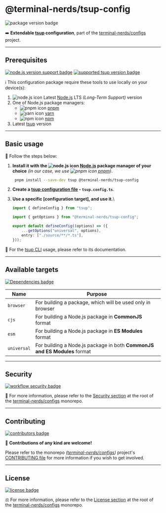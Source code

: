 # @terminal-nerds/tsup-config

![package version badge]

➡️ **Extendable [tsup] configuration**, part of the
[terminal-nerds/configs] project.

[package version badge]: https://img.shields.io/npm/v/@terminal-nerds/tsup-config/latest?style=for-the-badge&logo=npm
[tsup]: https://tsup.egoist.dev/
[terminal-nerds/configs]: https://github.com/terminal-nerds/configs

---

## Prerequisites

[![node.js version support badge]][node.js]
[![supported tsup version badge]][tsup]

[node.js version support badge]: https://img.shields.io/node/v-lts/@terminal-nerds/tsup-config?style=for-the-badge&logo=nodedotjs
[supported tsup version badge]: https://img.shields.io/github/package-json/dependency-version/terminal-nerds/configs/peer/tsup?filename=packages%2Ftsup%2Fpackage.json&logo=tsup&style=for-the-badge

ℹ️ This configuration package require these tools to use locally on your
device(s):

1. ![node.js icon] Latest [Node.js] LTS _(Long-Term Support)_ version
1. One of Node.js package managers:
    - ![pnpm icon] [pnpm]
    - ![yarn icon] [yarn]
    - ![npm icon] [npm]
1. Latest [tsup] version

[node.js]: https://nodejs.org/en/
[node.js icon]: https://api.iconify.design/logos/nodejs-icon.svg
[pnpm]: https://pnpm.io/
[pnpm icon]: https://api.iconify.design/vscode-icons/file-type-light-pnpm.svg
[npm]: https://npmjs.com/
[npm icon]: https://api.iconify.design/logos/npm-icon.svg
[yarn]: https://yarnpkg.com/
[yarn icon]: https://api.iconify.design/logos/yarn.svg

---

## Basic usage

👣 Follow the steps below:

1. **Install it with the ![node.js icon] [Node.js] package manager of your
   choice** _(in our case, we use ![pnpm icon] [pnpm])_.

    ```sh
     pnpm install --save-dev tsup @terminal-nerds/tsup-config
    ```

1. **Create a [tsup configuration file] - `tsup.config.ts`**.

1. **Use a specific [configuration target], and use it.**\

    ```ts
    import { defineConfig } from "tsup";

    import { getOptions } from "@terminal-nerds/tsup-config";

    export default defineConfig((options) => ({
    	...getOptions("universal", options),
    	entry: ["./source/**/*.ts"],
    }));
    ```

📖 For the [tsup CLI] usage, please refer to its documentation.

[configuration targets]: #available-targets
[tsup configuration file]: https://tsup.egoist.dev/#using-custom-configuration
[tsup cli]: https://tsup.egoist.dev/#usage

---

## Available targets

[dependencies badge]: https://img.shields.io/librariesio/release/npm/@terminal-nerds/tsup-config?style=for-the-badge
[dependencies url]: https://libraries.io/npm/@terminal-nerds%2Ftsup-config

[![Dependencies badge]][dependencies url]

| Name        | Purpose                                                                   |
| ----------- | ------------------------------------------------------------------------- |
| `browser`   | For building a package, which will be used only in browser                |
| `cjs`       | For building a Node.js package in **CommonJS** format                     |
| `esm`       | For building a Node.js package in **ES Modules** format                   |
| `universal` | For building a Node.js package in both **CommonJS and ES Modules** format |

---

## Security

[![workflow security badge]][security policy]

🔐 For more information, please refer to the [Security section] at the root of the
[terminal-nerds/configs] monorepo.

[workflow security badge]: https://img.shields.io/github/actions/workflow/status/terminal-nerds/configs/maintenance.yml?label=Security&logo=github&style=for-the-badge&branch=main
[security section]: https://github.com/terminal-nerds/configs#security
[security policy]: https://github.com/terminal-nerds/configs/security/policy

---

## Contributing

[![contributors badge]][contributors url]

🤝 **Contributions of any kind are welcome!**

Please refer to the monorepo _([terminal-nerds/configs])_ project's
[CONTRIBUTING file] for more information if you wish to get involved.

[contributing file]: https://github.com/terminal-nerds/configs/blob/main/.github/CONTRIBUTING.md
[contributors badge]: https://img.shields.io/github/contributors/terminal-nerds/configs?style=for-the-badge
[contributors url]: https://github.com/terminal-nerds/configs#contributors

---

## License

[![license badge]][license]

⚖️ For more information, please refer to the [License section] at the root of
the [terminal-nerds/configs] monorepo.

[license badge]: https://img.shields.io/github/license/terminal-nerds/configs?style=for-the-badge
[license]: https://github.com/terminal-nerds/configs/blob/main/LICENSE.md
[license section]: https://github.com/terminal-nerds/configs#License
